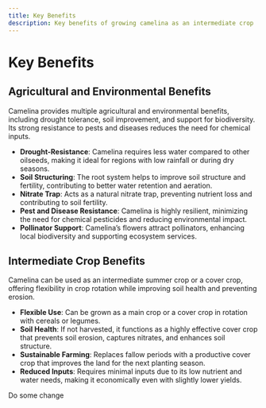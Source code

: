 ```yaml
---
title: Key Benefits
description: Key benefits of growing camelina as an intermediate crop
---
```

# Key Benefits

## Agricultural and Environmental Benefits
Camelina provides multiple agricultural and environmental benefits, including drought tolerance, soil improvement, and support for biodiversity. Its strong resistance to pests and diseases reduces the need for chemical inputs.

- **Drought-Resistance**: Camelina requires less water compared to other oilseeds, making it ideal for regions with low rainfall or during dry seasons.
- **Soil Structuring**: The root system helps to improve soil structure and fertility, contributing to better water retention and aeration.
- **Nitrate Trap**: Acts as a natural nitrate trap, preventing nutrient loss and contributing to soil fertility.
- **Pest and Disease Resistance**: Camelina is highly resilient, minimizing the need for chemical pesticides and reducing environmental impact.
- **Pollinator Support**: Camelina’s flowers attract pollinators, enhancing local biodiversity and supporting ecosystem services.

## Intermediate Crop Benefits
Camelina can be used as an intermediate summer crop or a cover crop, offering flexibility in crop rotation while improving soil health and preventing erosion.

- **Flexible Use**: Can be grown as a main crop or a cover crop in rotation with cereals or legumes.
- **Soil Health**: If not harvested, it functions as a highly effective cover crop that prevents soil erosion, captures nitrates, and enhances soil structure.
- **Sustainable Farming**: Replaces fallow periods with a productive cover crop that improves the land for the next planting season.
- **Reduced Inputs**: Requires minimal inputs due to its low nutrient and water needs, making it economically even with slightly lower yields.

Do some change